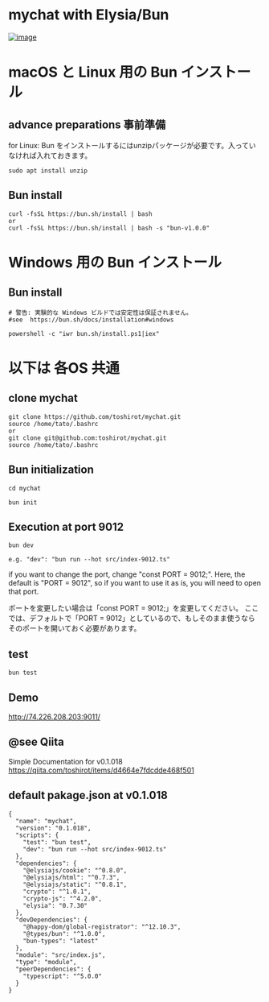 # mychat with Elysia/Bun

[![image](https://github.com/toshirot/mychat/assets/154680/bad677a9-2783-4617-964e-63d48ada5a25)](http://74.226.208.203:9012/)

# macOS と Linux 用の Bun インストール

## advance preparations 事前準備
for Linux: Bun をインストールするにはunzipパッケージが必要です。入っていなければ入れておきます。
```
sudo apt install unzip 
```
## Bun install
```
curl -fsSL https://bun.sh/install | bash
or
curl -fsSL https://bun.sh/install | bash -s "bun-v1.0.0"

```

# Windows 用の Bun インストール

## Bun install
```
# 警告: 実験的な Windows ビルドでは安定性は保証されません。
#see  https://bun.sh/docs/installation#windows

powershell -c "iwr bun.sh/install.ps1|iex"
```

# 以下は 各OS 共通

## clone mychat
```
git clone https://github.com/toshirot/mychat.git
source /home/tato/.bashrc
or
git clone git@github.com:toshirot/mychat.git
source /home/tato/.bashrc
```

## Bun initialization
```
cd mychat
```
```
bun init
```
## Execution at port 9012
```
bun dev

e.g. "dev": "bun run --hot src/index-9012.ts"
```
if you want to change the port, change "const PORT = 9012;".
Here, the default is "PORT = 9012", so if you want to use it as is, you will need to open that port.

ポートを変更したい場合は「const PORT = 9012;」を変更してください。
ここでは、デフォルトで「PORT = 9012」としているので、もしそのまま使うならそのポートを開いておく必要があります。

## test

```
bun test
```

## Demo

http://74.226.208.203:9011/

## @see Qiita
Simple Documentation for v0.1.018
https://qiita.com/toshirot/items/d4664e7fdcdde468f501

## default pakage.json at v0.1.018
```
{
  "name": "mychat",
  "version": "0.1.018",
  "scripts": {
    "test": "bun test",
    "dev": "bun run --hot src/index-9012.ts"
  },
  "dependencies": {
    "@elysiajs/cookie": "^0.8.0",
    "@elysiajs/html": "^0.7.3",
    "@elysiajs/static": "^0.8.1",
    "crypto": "^1.0.1",
    "crypto-js": "^4.2.0",
    "elysia": "0.7.30"
  },
  "devDependencies": {
    "@happy-dom/global-registrator": "^12.10.3",
    "@types/bun": "^1.0.0",
    "bun-types": "latest"
  },
  "module": "src/index.js",
  "type": "module",
  "peerDependencies": {
    "typescript": "^5.0.0"
  }
}
```
